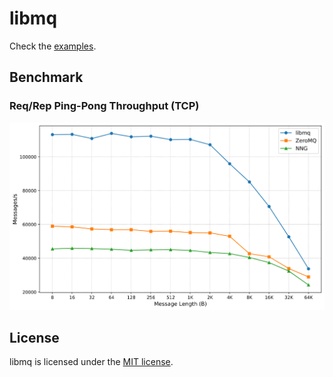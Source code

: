 # libmq

Check the [examples](examples/).

## Benchmark

### Req/Rep Ping-Pong Throughput (TCP)

![Req/Rep Ping-Pong Throughput](assets/benchmark_req_rep.svg)

## License

libmq is licensed under the [MIT license](https://opensource.org/license/MIT).
